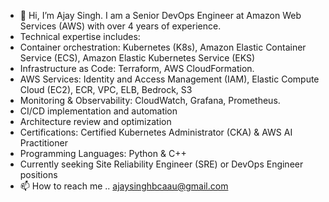 - 👋 Hi, I’m Ajay Singh. I am a Senior DevOps Engineer at Amazon Web Services (AWS) with over 4 years of experience.
- Technical expertise includes:
- Container orchestration: Kubernetes (K8s), Amazon Elastic Container Service (ECS), Amazon Elastic Kubernetes Service (EKS)
- Infrastructure as Code: Terraform, AWS CloudFormation.
- AWS Services: Identity and Access Management (IAM), Elastic Compute Cloud (EC2), ECR, VPC, ELB, Bedrock, S3
- Monitoring & Observability: CloudWatch, Grafana, Prometheus.
- CI/CD implementation and automation
- Architecture review and optimization
- Certifications: Certified Kubernetes Administrator (CKA) & AWS AI Practitioner
- Programming Languages: Python & C++
- Currently seeking Site Reliability Engineer (SRE) or DevOps Engineer positions
- 📫 How to reach me ..
ajaysinghbcaau@gmail.com
<!---
theajaysingh/theajaysingh is a ✨ special ✨ repository because its `README.md` (this file) appears on your GitHub profile.
You can click the Preview link to take a look at your changes.
--->
